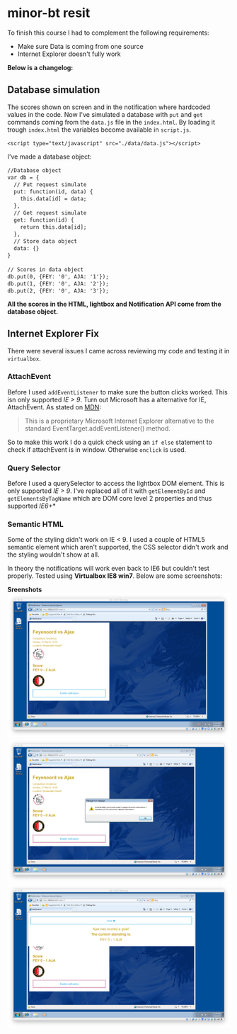 # minor-bt resit

To finish this course I had to complement the following requirements:
* Make sure Data is coming from one source
* Internet Explorer doesn't fully work

**Below is a changelog:**

## Database simulation
The scores shown on screen and in the notification where hardcoded values in the code. Now I've simulated a database with `put` and `get` commands coming from the `data.js` file in the `index.html`. By loading it trough `index.html` the variables become available in `script.js`.

```
<script type="text/javascript" src="./data/data.js"></script>
```

I've made a database object:
```
//Database object
var db = {
  // Put request simulate
  put: function(id, data) {
    this.data[id] = data;
  },
  // Get request simulate
  get: function(id) {
    return this.data[id];
  },
  // Store data object
  data: {}
}

// Scores in data object
db.put(0, {FEY: '0', AJA: '1'});
db.put(1, {FEY: '0', AJA: '2'});
db.put(2, {FEY: '0', AJA: '3'});
```

**All the scores in the HTML, lightbox and Notification API come from the database object.**

## Internet Explorer Fix

There were several issues I came across reviewing my code and testing it in `virtualbox`.

### AttachEvent
Before I used `addEventListener` to make sure the button clicks worked. This isn only supported *IE > 9*. Turn out Microsoft has a alternative for IE, AttachEvent. As stated on [MDN](https://developer.mozilla.org/en-US/docs/Web/API/EventTarget/attachEvent):
> This is a proprietary Microsoft Internet Explorer alternative to the standard EventTarget.addEventListener() method.

So to make this work I do a quick check using an `if else` statement to check if attachEvent is in window. Otherwise `onclick` is used.

### Query Selector
Before I used a querySelector to access the lightbox DOM element. This is only supported *IE > 9*. I've replaced all of it with `getElementById` and `getElementsByTagName` which are DOM core level 2 properties and thus supported *IE6+**

### Semantic HTML
Some of the styling didn't work on IE < 9. I used a couple of HTML5 semantic element which aren't supported, the CSS selector didn't work and the styling wouldn't show at all.

In theory the notifications will work even back to IE6 but couldn't test properly. Tested using **Virtualbox IE8 win7**. Below are some screenshots:


**Sreenshots**
![IE8](week-3/github/IE8.png)
![IE8](week-3/github/IE8_2.png)
![IE8](week-3/github/IE8_3.png)
